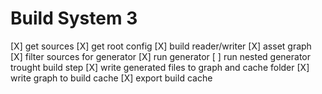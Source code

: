 # Build System 3
[X] get sources
[X] get root config
[X] build reader/writer
  [X] asset graph
[X] filter sources for generator
[X] run generator
  [ ] run nested generator trought build step
[X] write generated files to graph and cache folder
[X] write graph to build cache
[X] export build cache